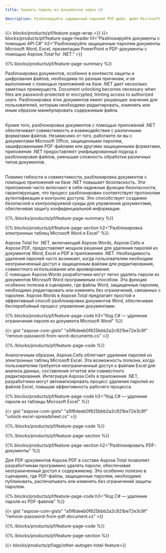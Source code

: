 ```yaml
---
title: Удалить пароль из документов через C# 

description: Разблокируйте защищенный паролем PDF-файл, файл Microsoft Word, таблицу Excel и файлы презентаций PowerPoint с помощью приложения C#.
---
```


{{< blocks/products/pf/feature-page-wrap >}}
{{< blocks/products/pf/feature-page-header h1="Разблокируйте документы с помощью API C#" h2="Разблокируйте защищенные паролем документы Microsoft Word, Excel, презентации PowerPoint и PDF-документы с помощью Aspose.Total for .NET." >}}

{{% blocks/products/pf/feature-page-summary %}}

Разблокировка документов, особенно в контексте защиты и шифрования файлов, необходима по разным причинам, и ее выполнение с помощью приложений на базе .NET дает несколько заметных преимуществ. Document unlocking becomes necessary when files are password-protected or encrypted, limiting access to authorized users. Разблокировка этих документов имеет решающее значение для пользователей, которым необходимо редактировать, изменять или иным образом манипулировать содержимым файла. <br /><br />

Кроме того, разблокировка документов с помощью приложений .NET обеспечивает совместимость и взаимодействие с различными форматами файлов. Независимо от того, работаете ли вы с документами Microsoft Office, защищенными паролем, зашифрованными PDF-файлами или другими защищенными форматами, приложения .NET предоставляют унифицированный подход к разблокировке файлов, уменьшая сложность обработки различных типов документов.<br /><br />

Помимо гибкости и совместимости, разблокировка документов с помощью приложений на базе .NET повышает безопасность. Эти приложения часто включают в себя надежные функции безопасности, гарантирующие, что процесс разблокировки соответствует протоколам аутентификации и контролю доступа. Это способствует созданию безопасной и контролируемой среды для управления документами, обеспечивая защиту конфиденциальной информации.

{{% /blocks/products/pf/feature-page-summary  %}}

{{% blocks/products/pf/feature-page-section  h2="Разблокировка электронных таблиц Microsoft Word и Excel" %}}

Aspose.Total for .NET, включающий Aspose.Words, Aspose.Cells и Aspose.PDF, предоставляет мощное решение для удаления паролей из документов Word, Excel и PDF в приложениях .NET. Необходимость удаления паролей часто возникает, когда пользователям необходим неограниченный доступ к защищенным файлам для редактирования, совместного использования или архивирования.<br />
С помощью Aspose.Words разработчики могут легко удалять пароли из документов Microsoft Word программным способом. Эта функция особенно полезна в сценариях, где файлы Word, защищенные паролем, необходимо редактировать или изменять без ограничений, связанных с паролем. Aspose.Words в Aspose.Total предлагает простой и эффективный способ разблокировки документов Word, обеспечивая бесперебойный процесс управления документами.

{{% blocks/products/pf/feature-page-code h3="Код C# — удаление ограничения пароля из документа Microsoft Word" %}}

{{< gist "aspose-com-gists" "a5f6deeb0f825bbb2a2c921be72e3c9f" "remove-password-from-word-documents.cs" >}}

{{% /blocks/products/pf/feature-page-code  %}}

Аналогичным образом, Aspose.Cells облегчает удаление паролей из электронных таблиц Microsoft Excel. Эта возможность полезна, когда пользователям требуется неограниченный доступ к файлам Excel для анализа данных, составления отчетов или совместного редактирования. Интегрируя Aspose.Cells в приложения .NET, разработчики могут автоматизировать процесс удаления паролей из файлов Excel, повышая эффективность рабочего процесса.

{{% blocks/products/pf/feature-page-code h3="Код C# — удаление пароля из таблицы Microsoft Excel" %}}

{{< gist "aspose-com-gists" "a5f6deeb0f825bbb2a2c921be72e3c9f" "unlock-excel-spreadsheet.cs" >}}

{{% /blocks/products/pf/feature-page-code  %}}

{{% /blocks/products/pf/feature-page-section %}}

{{% blocks/products/pf/feature-page-section  h2="Разблокировать PDF-документы" %}}

Для PDF-документов Aspose.PDF в составе Aspose.Total позволяет разработчикам программно удалять пароли, обеспечивая неограниченный доступ к содержимому. Это особенно полезно в сценариях, где PDF-файлы, защищенные паролем, необходимо публиковать, распечатывать или изменять без ограничений защиты паролем.

{{% blocks/products/pf/feature-page-code h3="Код C# — удаление пароля из PDF-файлов" %}}

{{< gist "aspose-com-gists" "a5f6deeb0f825bbb2a2c921be72e3c9f" "remove-password-from-pdf-document.cs" >}}

{{% /blocks/products/pf/feature-page-code  %}}

{{% /blocks/products/pf/feature-page-section %}}

{{< blocks/products/pf/agp/other-autogen-total-feature>}}